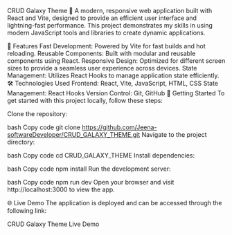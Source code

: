 CRUD Galaxy Theme 🌌
A modern, responsive web application built with React and Vite, designed to provide an efficient user interface and lightning-fast performance. This project demonstrates my skills in using modern JavaScript tools and libraries to create dynamic applications.

🚀 Features
Fast Development: Powered by Vite for fast builds and hot reloading.
Reusable Components: Built with modular and reusable components using React.
Responsive Design: Optimized for different screen sizes to provide a seamless user experience across devices.
State Management: Utilizes React Hooks to manage application state efficiently.
🛠️ Technologies Used
Frontend: React, Vite, JavaScript, HTML, CSS
State Management: React Hooks
Version Control: Git, GitHub
📂 Getting Started
To get started with this project locally, follow these steps:

Clone the repository:

bash
Copy code
git clone https://github.com/Jeena-softwareDeveloper/CRUD_GALAXY_THEME.git
Navigate to the project directory:

bash
Copy code
cd CRUD_GALAXY_THEME
Install dependencies:

bash
Copy code
npm install
Run the development server:

bash
Copy code
npm run dev
Open your browser and visit http://localhost:3000 to view the app.

🌐 Live Demo
The application is deployed and can be accessed through the following link:

CRUD Galaxy Theme Live Demo
